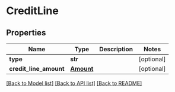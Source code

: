# CreditLine

## Properties
Name | Type | Description | Notes
------------ | ------------- | ------------- | -------------
**type** | **str** |  | [optional] 
**credit_line_amount** | [**Amount**](Amount.md) |  | [optional] 

[[Back to Model list]](../README.md#documentation-for-models) [[Back to API list]](../README.md#documentation-for-api-endpoints) [[Back to README]](../README.md)


